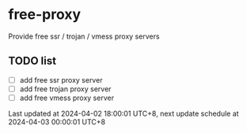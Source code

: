 
# free-proxy
Provide free ssr / trojan / vmess proxy servers


## TODO list
- [ ] add free ssr proxy server
- [ ] add free trojan proxy server
- [ ] add free vmess proxy server

Last updated at 2024-04-02 18:00:01 UTC+8, next update schedule at 2024-04-03 00:00:01 UTC+8

